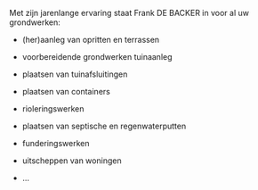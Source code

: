 Met zijn jarenlange ervaring staat Frank DE BACKER in voor al uw grondwerken:

- (her)aanleg van opritten en terrassen

- voorbereidende grondwerken tuinaanleg

- plaatsen van tuinafsluitingen

- plaatsen van containers

- rioleringswerken

- plaatsen van septische en regenwaterputten

- funderingswerken

- uitscheppen van woningen

- ...